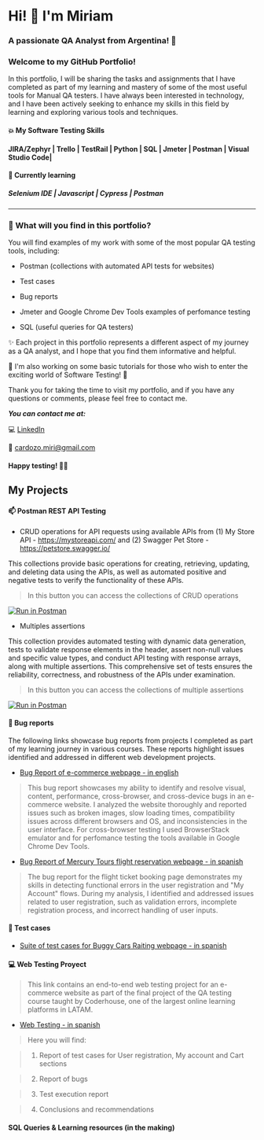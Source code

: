 # Hi! 👋  I'm Miriam
### A passionate QA Analyst from Argentina! 🧉 

### Welcome to my GitHub Portfolio!

In this portfolio, I will be sharing the tasks and assignments that I have completed as part of my learning and mastery of some of the most useful tools for Manual QA testers. I have always been interested in technology, and I have been actively seeking to enhance my skills in this field by learning and exploring various tools and techniques.

#### :collision: My Software Testing Skills 
#### JIRA/Zephyr | Trello | TestRail | Python | SQL | Jmeter | Postman | Visual Studio Code|

#### :seedling: Currently learning
##### Selenium IDE | Javascript | Cypress | Postman
___________________________

### :crystal_ball: What will you find in this portfolio?

You will find examples of my work with some of the most popular QA testing tools, including:

- Postman (collections with automated API tests for websites)

- Test cases 

- Bug reports

- Jmeter and Google Chrome Dev Tools examples of perfomance testing

- SQL (useful queries for QA testers)

:sparkles: Each project in this portfolio represents a different aspect of my journey as a QA analyst, and I hope that you find them informative and helpful.

:construction_worker: I'm also working on some basic tutorials for those who wish to enter the exciting world of Software Testing! 🚀

Thank you for taking the time to visit my portfolio, and if you have any questions or comments, please feel free to contact me.

***You can contact me at:***

💻 [LinkedIn](https://www.linkedin.com/in/miriam-cardozo-488a77239/?locale=en_US)

📧 cardozo.miri@gmail.com

#### Happy testing! 🔎🐞

## My Projects

#### :mailbox: Postman REST API Testing
+ CRUD operations for API requests using available APIs from (1) My Store API - https://mystoreapi.com/ and (2) Swagger Pet Store - https://petstore.swagger.io/

This collections provide basic operations for creating, retrieving, updating, and deleting data using the APIs, as well as automated positive and negative tests to verify the functionality of these APIs.

> In this button you can access the collections of CRUD operations

[![Run in Postman](https://run.pstmn.io/button.svg)](https://app.getpostman.com/run-collection/26765226-ee0bb80e-6375-482f-bcf8-55e79ebd60da?action=collection%2Ffork&source=rip_markdown&collection-url=entityId%3D26765226-ee0bb80e-6375-482f-bcf8-55e79ebd60da%26entityType%3Dcollection%26workspaceId%3D99711c22-eb2b-417d-bfdb-efc5195e6e4b#?env%5BAmbiente%20de%20Pruebas%5D=W10=)

+ Multiples assertions

This collection provides automated testing with dynamic data generation, tests to validate response elements in the header, assert non-null values and specific value types, and conduct API testing with response arrays, along with multiple assertions. This comprehensive set of tests ensures the reliability, correctness, and robustness of the APIs under examination.

> In this button you can access the collections of multiple assertions

[![Run in Postman](https://run.pstmn.io/button.svg)](https://app.getpostman.com/run-collection/26765226-5386e187-36d7-4552-b283-4ccca6926824?action=collection%2Ffork&source=rip_markdown&collection-url=entityId%3D26765226-5386e187-36d7-4552-b283-4ccca6926824%26entityType%3Dcollection%26workspaceId%3D99711c22-eb2b-417d-bfdb-efc5195e6e4b)

#### 🔎 Bug reports

The following links showcase bug reports from projects I completed as part of my learning journey in various courses. These reports highlight issues identified and addressed in different web development projects. 

- [Bug Report of e-commerce webpage - in english](https://docs.google.com/spreadsheets/d/1Id0xqdYYXzH4EpnT0iGchRkA3KkGHjVr/edit?usp=share_link&ouid=102987615667780543888&rtpof=true&sd=true)

> This bug report showcases my ability to identify and resolve visual, content, performance, cross-browser, and cross-device bugs in an e-commerce website. 
> I analyzed the website thoroughly and reported issues such as broken images, slow loading times, compatibility issues across different browsers and OS, and inconsistencies in the user interface. 
> For cross-browser testing I used BrowserStack emulator and for perfomance testing the tools available in Google Chrome Dev Tools.

- [Bug Report of Mercury Tours flight reservation webpage - in spanish](https://docs.google.com/spreadsheets/d/1gAxn3I0seW7I6wOIeLjZcvpAFvzp7WAe/edit?usp=share_link&ouid=102987615667780543888&rtpof=true&sd=true)

> The bug report for the flight ticket booking page demonstrates my skills in detecting functional errors in the user registration and "My Account" flows. 
> During my analysis, I identified and addressed issues related to user registration, such as validation errors, incomplete registration process, and incorrect handling of user inputs.

#### :page_facing_up: Test cases
- [Suite of test cases for Buggy Cars Raiting webpage - in spanish](https://docs.google.com/spreadsheets/d/11BfNqzr8ieiaEdpWdFSPVtpnht2kdqWk/edit?usp=sharing&ouid=102987615667780543888&rtpof=true&sd=true)

#### :computer: Web Testing Proyect

> This link contains an end-to-end web testing project for an e-commerce website as part of the final project of the QA testing course taught by Coderhouse, one of the largest online learning platforms in LATAM. 

- [Web Testing - in spanish](https://drive.google.com/file/d/1pHcW8cImVPSwHZu5qTa0BjHBTDdkHhY9/view?usp=sharing)

> Here you will find: 

> 1. Report of test cases for User registration, My account and Cart sections

> 2. Report of bugs

> 3. Test execution report

> 4. Conclusions and recommendations



#### SQL Queries & Learning resources (in the making)


